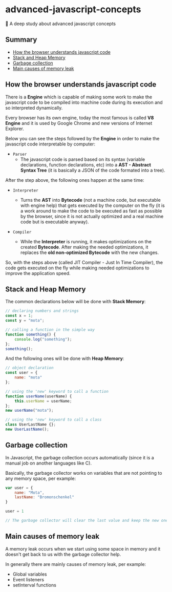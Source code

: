 # advanced-javascript-concepts
:dragon_face: A deep study about advanced javascript concepts

## Summary

- [ How the browser understands javascript code ](#how-the-browser-understands-javascript)
- [ Stack and Heap Memory ](#stack-and-heap-memory)
- [ Garbage collection ](#garbage-collection)
- [ Main causes of memory leak ](#main-causes-of-memory-leak)

<a name="javascript-foundation"></a>

## How the browser understands javascript code

There is a **Engine** which is capable of making some work to make the javascript code to be compiled into machine code during its execution and so interpreted dynamically.

Every browser has its own engine, today the most famous is called **V8 Engine** and it is used by Google Chrome and new versions of Internet Explorer.

Below you can see the steps followed by the **Engine** in order to make the javascript code interpretable by computer:

- ```Parser```
	- The javascript code is parsed based on its syntax (variable declarations, function declarations, etc) into a **AST - Abstract Syntax Tree** (it is basically a JSON of the code formated into a tree).

After the step above, the following ones happen at the same time:

- ```Interpreter```
	- Turns the **AST** into **Bytecode** (not a machine code, but executable with engine help) that gets executed by the computer on the fly (it is a work around to make the code to be executed as fast as possible by the browser, since it is not actually optimized and a real machine code but is executable anyway).

- ```Compiler```
	- While the **Interpreter** is running, it makes optimizations on the created **Bytecode**. After making the needed optimizations, it replaces the **old non-optimized Bytecode** with the new changes.

So, with the steps above (called JIT Compiler - Just In Time Compiler), the code gets executed on the fly while making needed optimizations to improve the application speed.

<a name="stack-and-heap-memory"></a>

## Stack and Heap Memory

The common declarations below will be done with **Stack Memory**:
```js
// declaring numbers and strings
const x = 1;
const y = "mota";

// calling a function in the simple way
function something() {
	console.log("something");
};
something();
```

And the following ones will be done with **Heap Memory**:
```js
// object declaration
const user = {
	name: "mota"
};

// using the 'new' keyword to call a function
function userName(userName) {
	this.userName = userName;
};
new userName("mota");

// using the 'new' keyword to call a class
class UserLastName {};
new UserLastName();
```

<a name="garbage-collection"></a>

## Garbage collection
In Javascript, the garbage collection occurs automatically (since it is a manual job on another languages like C).

Basically, the garbage collector works on variables that are not pointing to any memory space, per example:

```js
var user = {
	name: "Mota",
	lastName: "Bromonschenkel"
}

user = 1

// The garbage collector will clear the last value and keep the new one
```

<a name="main-causes-of-memory-leak"></a>

## Main causes of memory leak

A memory leak occurs when we start using some space in memory and it doesn't get back to us with the garbage collector help.

In generally there are mainly causes of memory leak, per example:
- Global variables
- Event listeners
- setInterval functions
